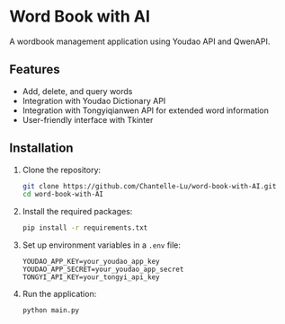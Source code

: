 # Word Book with AI

A wordbook management application using Youdao API and QwenAPI.

## Features

- Add, delete, and query words
- Integration with Youdao Dictionary API
- Integration with Tongyiqianwen API for extended word information
- User-friendly interface with Tkinter

## Installation

1. Clone the repository:
   ```bash
   git clone https://github.com/Chantelle-Lu/word-book-with-AI.git
   cd word-book-with-AI
   ```

2. Install the required packages:
   ```bash
   pip install -r requirements.txt
   ```

3. Set up environment variables in a `.env` file:
   ```plaintext
   YOUDAO_APP_KEY=your_youdao_app_key
   YOUDAO_APP_SECRET=your_youdao_app_secret
   TONGYI_API_KEY=your_tongyi_api_key
   ```

4. Run the application:
   ```bash
   python main.py
   ```

